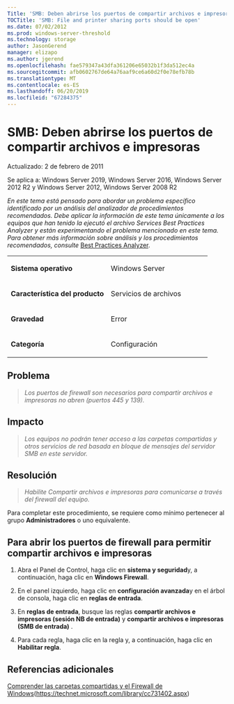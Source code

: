 ```yaml
---
Title: 'SMB: Deben abrirse los puertos de compartir archivos e impresoras'
TOCTitle: 'SMB: File and printer sharing ports should be open'
ms.date: 07/02/2012
ms.prod: windows-server-threshold
ms.technology: storage
author: JasonGerend
manager: elizapo
ms.author: jgerend
ms.openlocfilehash: fae579347a43dfa361206e65032b1f3da512ec4a
ms.sourcegitcommit: afb0602767de64a76aaf9ce6a60d2f0e78efb78b
ms.translationtype: MT
ms.contentlocale: es-ES
ms.lasthandoff: 06/20/2019
ms.locfileid: "67284375"
---
```

# <a name="smb-file-and-printer-sharing-ports-should-be-open"></a>SMB: Deben abrirse los puertos de compartir archivos e impresoras


Actualizado: 2 de febrero de 2011

Se aplica a: Windows Server 2019, Windows Server 2016, Windows Server 2012 R2 y Windows Server 2012, Windows Server 2008 R2

*En este tema está pensado para abordar un problema específico identificado por un análisis del analizador de procedimientos recomendados. Debe aplicar la información de este tema únicamente a los equipos que han tenido la ejecutó el archivo Services Best Practices Analyzer y están experimentando el problema mencionado en este tema. Para obtener más información sobre análisis y los procedimientos recomendados, consulte* [Best Practices Analyzer](http://go.microsoft.com/fwlink/?linkid=122786%0d%0a).


<table>
<colgroup>
<col style="width: 50%" />
<col style="width: 50%" />
</colgroup>
<tbody>
<tr class="odd">
<td><p><strong>Sistema operativo</strong></p></td>
<td><p>Windows Server</p></td>
</tr>
<tr class="even">
<td><p><strong>Característica del producto</strong></p></td>
<td><p>Servicios de archivos</p></td>
</tr>
<tr class="odd">
<td><p><strong>Gravedad</strong></p></td>
<td><p>Error</p></td>
</tr>
<tr class="even">
<td><p><strong>Categoría</strong></p></td>
<td><p>Configuración</p></td>
</tr>
</tbody>
</table>

## <a name="issue"></a>Problema

> *Los puertos de firewall son necesarios para compartir archivos e impresoras no abren (puertos 445 y 139).*

## <a name="impact"></a>Impacto

> *Los equipos no podrán tener acceso a las carpetas compartidas y otros servicios de red basada en bloque de mensajes del servidor SMB en este servidor.*

## <a name="resolution"></a>Resolución

> *Habilite Compartir archivos e impresoras para comunicarse a través del firewall del equipo.*

Para completar este procedimiento, se requiere como mínimo pertenecer al grupo **Administradores** o uno equivalente.

## <a name="to-open-the-firewall-ports-to-enable-file-and-printer-sharing"></a>Para abrir los puertos de firewall para permitir compartir archivos e impresoras

1.  Abra el Panel de Control, haga clic en **sistema y seguridad**y, a continuación, haga clic en **Windows Firewall**.

2.  En el panel izquierdo, haga clic en **configuración avanzada**y en el árbol de consola, haga clic en **reglas de entrada**.

3.  En **reglas de entrada**, busque las reglas **compartir archivos e impresoras (sesión NB de entrada)** y **compartir archivos e impresoras (SMB de entrada)** .

4.  Para cada regla, haga clic en la regla y, a continuación, haga clic en **Habilitar regla**.

## <a name="additional-references"></a>Referencias adicionales

[Comprender las carpetas compartidas y el Firewall de Windows](https://technet.microsoft.com/library/cc731402.aspx)(https://technet.microsoft.com/library/cc731402.aspx)

